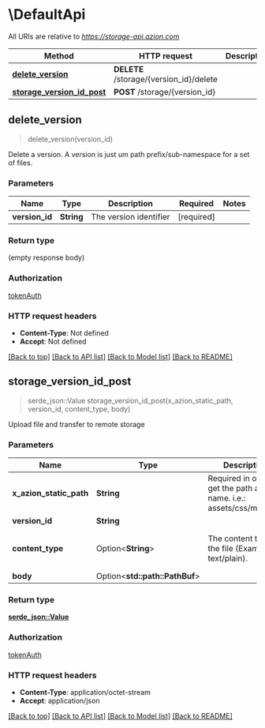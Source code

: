 # \DefaultApi

All URIs are relative to *https://storage-api.azion.com*

Method | HTTP request | Description
------------- | ------------- | -------------
[**delete_version**](DefaultApi.md#delete_version) | **DELETE** /storage/{version_id}/delete | 
[**storage_version_id_post**](DefaultApi.md#storage_version_id_post) | **POST** /storage/{version_id} | 



## delete_version

> delete_version(version_id)


Delete a version. A version is just um path prefix/sub-namespace for a set of files.

### Parameters


Name | Type | Description  | Required | Notes
------------- | ------------- | ------------- | ------------- | -------------
**version_id** | **String** | The version identifier | [required] |

### Return type

 (empty response body)

### Authorization

[tokenAuth](../README.md#tokenAuth)

### HTTP request headers

- **Content-Type**: Not defined
- **Accept**: Not defined

[[Back to top]](#) [[Back to API list]](../README.md#documentation-for-api-endpoints) [[Back to Model list]](../README.md#documentation-for-models) [[Back to README]](../README.md)


## storage_version_id_post

> serde_json::Value storage_version_id_post(x_azion_static_path, version_id, content_type, body)


Upload file and transfer to remote storage

### Parameters


Name | Type | Description  | Required | Notes
------------- | ------------- | ------------- | ------------- | -------------
**x_azion_static_path** | **String** | Required in order to get the path and file name. i.e.: assets/css/main.css | [required] |
**version_id** | **String** |  | [required] |
**content_type** | Option<**String**> | The content type of the file (Example: text/plain). |  |[default to b2/x-auto]
**body** | Option<**std::path::PathBuf**> |  |  |

### Return type

[**serde_json::Value**](serde_json::Value.md)

### Authorization

[tokenAuth](../README.md#tokenAuth)

### HTTP request headers

- **Content-Type**: application/octet-stream
- **Accept**: application/json

[[Back to top]](#) [[Back to API list]](../README.md#documentation-for-api-endpoints) [[Back to Model list]](../README.md#documentation-for-models) [[Back to README]](../README.md)

